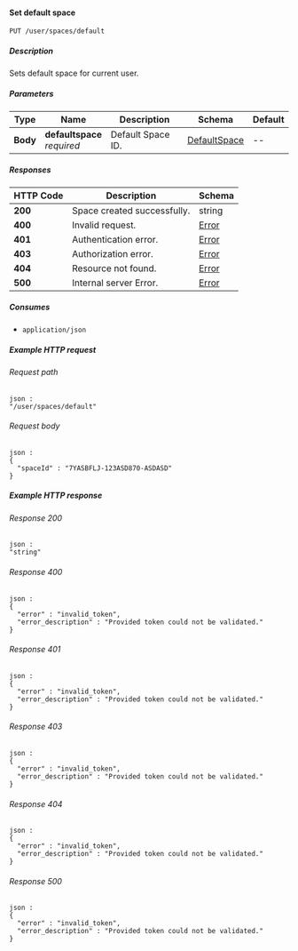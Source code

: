 
<a name="set_user_default_space"></a>
#### Set default space
```
PUT /user/spaces/default
```


##### Description
Sets default space for current user.


##### Parameters

|Type|Name|Description|Schema|Default|
|---|---|---|---|---|
|**Body**|**defaultspace**  <br>*required*|Default Space ID.|[DefaultSpace](../definitions/DefaultSpace.md#defaultspace)|--|


##### Responses

|HTTP Code|Description|Schema|
|---|---|---|
|**200**|Space created successfully.|string|
|**400**|Invalid request.|[Error](../definitions/Error.md#error)|
|**401**|Authentication error.|[Error](../definitions/Error.md#error)|
|**403**|Authorization error.|[Error](../definitions/Error.md#error)|
|**404**|Resource not found.|[Error](../definitions/Error.md#error)|
|**500**|Internal server Error.|[Error](../definitions/Error.md#error)|


##### Consumes

* `application/json`


##### Example HTTP request

###### Request path
```
json :
"/user/spaces/default"
```


###### Request body
```
json :
{
  "spaceId" : "7YASBFLJ-123ASD870-ASDASD"
}
```


##### Example HTTP response

###### Response 200
```
json :
"string"
```


###### Response 400
```
json :
{
  "error" : "invalid_token",
  "error_description" : "Provided token could not be validated."
}
```


###### Response 401
```
json :
{
  "error" : "invalid_token",
  "error_description" : "Provided token could not be validated."
}
```


###### Response 403
```
json :
{
  "error" : "invalid_token",
  "error_description" : "Provided token could not be validated."
}
```


###### Response 404
```
json :
{
  "error" : "invalid_token",
  "error_description" : "Provided token could not be validated."
}
```


###### Response 500
```
json :
{
  "error" : "invalid_token",
  "error_description" : "Provided token could not be validated."
}
```



